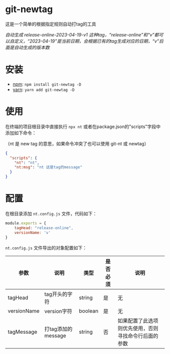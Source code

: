 # git-newtag

这是一个简单的根据指定规则自动打tag的工具

_自动生成 release-online-2023-04-19-v1 这种tag，“release-online”和“v”都可以自定义，“2023-04-19”是当前日期，会根据已有的tag生成对应的日期，“v”后面是自动生成的版本数_

# 安装

-  [npm](https://npmjs.org): `npm install git-newtag -D`
-  [yarn](https://yarnpkg.com): `yarn add git-newtag -D`

# 使用

在终端的项目根目录中直接执行 `npx nt` 或者在package.json的"scripts"字段中添加如下命令：

（nt 是 new tag 的意思，如果命令冲突了也可以使用 git-nt 或 newtag）

```json
{
  "scripts": {
    "nt": "nt",
    "nt:msg": "nt 这是tag的message"
  }
}
```

# 配置

在根目录添加 `nt.config.js` 文件，代码如下：

```js
module.exports = {
    tagHead: "release-online",
    versionName: 'v'
}
```

`nt.config.js` 文件导出的对象配置如下：

| 参数   | 说明    | 类型    | 是否必须 | 说明 |
| ------ | ------------ | --------- | --- | --- |
| tagHead   | tag开头的字符   | string   |  是  |  无  |
| versionName | version字符 | boolean  |  是  |  无  |
| tagMessage | 打tag添加的message | string | 否 |  如果配置了此选项则优先使用，否则寻找命令行后面的参数  |